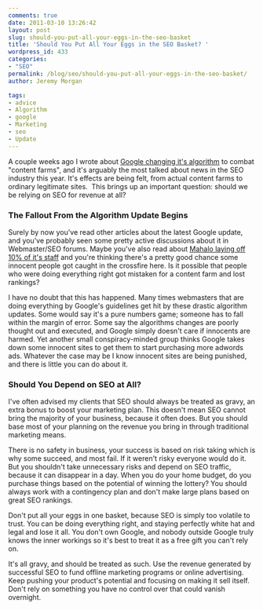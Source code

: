 ```yaml
---
comments: true
date: 2011-03-10 13:26:42
layout: post
slug: should-you-put-all-your-eggs-in-the-seo-basket
title: 'Should You Put All Your Eggs in the SEO Basket? '
wordpress_id: 433
categories:
- "SEO"
permalink: /blog/seo/should-you-put-all-your-eggs-in-the-seo-basket/
author: Jeremy Morgan

tags:
- advice
- Algorithm
- google
- Marketing
- seo
- Update
---
```


A couple weeks ago I wrote about [Google changing it's algorithm](http://www.jeremymorgan.com/search-engine-optimization/google-algorithm-update-takes-aim-at-content-farms/) to combat "content farms", and it's arguably the most talked about news in the SEO industry this year. It's effects are being felt, from actual content farms to ordinary legitimate sites.  This brings up an important question: should we be relying on SEO for revenue at all?




### The Fallout From the Algorithm Update Begins


Surely by now you've read other articles about the latest Google update, and you've probably seen some pretty active discussions about it in Webmaster/SEO forums. Maybe you've also read about [Mahalo laying off 10% of it's staff](http://mashable.com/2011/03/02/mahalo-lays-off-10-of-staff/) and you're thinking there's a pretty good chance some innocent people got caught in the crossfire here. Is it possible that people who were doing everything right got mistaken for a content farm and lost rankings?

I have no doubt that this has happened. Many times webmasters that are doing everything by Google's guidelines get hit by these drastic algorithm updates. Some would say it's a pure numbers game; someone has to fall within the margin of error. Some say the algorithms changes are poorly thought out and executed, and Google simply doesn't care if innocents are harmed. Yet another small conspiracy-minded group thinks Google takes down some innocent sites to get them to start purchasing more adwords ads. Whatever the case may be I know innocent sites are being punished, and there is little you can do about it.


### Should You Depend on SEO at All?


I've often advised my clients that SEO should always be treated as gravy, an extra bonus to boost your marketing plan. This doesn't mean SEO cannot bring the majority of your business, because it often does. But you should base most of your planning on the revenue you bring in through traditional marketing means.

There is no safety in business, your success is based on risk taking which is why some succeed, and most fail. If it weren't risky everyone would do it. But you shouldn't take unnecessary risks and depend on SEO traffic, because it can disappear in a day. When you do your home budget, do you purchase things based on the potential of winning the lottery? You should always work with a contingency plan and don't make large plans based on great SEO rankings.

Don't put all your eggs in one basket, because SEO is simply too volatile to trust. You can be doing everything right, and staying perfectly white hat and legal and lose it all. You don't own Google, and nobody outside Google truly knows the inner workings so it's best to treat it as a free gift you can't rely on.

It's all gravy, and should be treated as such. Use the revenue generated by successful SEO to fund offline marketing programs or online advertising. Keep pushing your product's potential and focusing on making it sell itself. Don't rely on something you have no control over that could vanish overnight.


